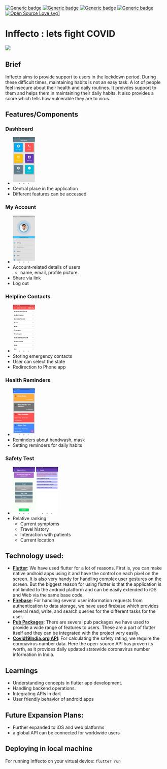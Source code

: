 
[![Generic badge](https://img.shields.io/badge/made_with-flutter-skyblue.svg)](https://shields.io/)
[![Generic badge](https://img.shields.io/badge/uses-firebase-orange.svg)](https://shields.io/)
[![Generic badge](https://img.shields.io/badge/Android-yes-<COLOR>.svg)](https://shields.io/)
[![Generic badge](https://img.shields.io/badge/iOS-no-<COLOR>.svg)](https://shields.io/)
[![Open Source Love svg1](https://badges.frapsoft.com/os/v1/open-source.svg?v=103)](https://github.com/ellerbrock/open-source-badges/)

# Inffecto : lets fight COVID
<img src="./__sample/inffecto.gif" width="200"/>

## Brief
Inffecto aims to provide support to users in the lockdown period. During these difficult times, maintaining habits is not an easy task. A lot of people feel insecure about their health and daily routines. It proivdes support to them and helps them in maintaining their daily habits. It also provides a score which tells how vulnerable they are to virus.

## Features/Components
### Dashboard 
 - <img height="150" src="./__sample/dash.jpg">
 - Central place in the application
 - Different features can be accessed

### My Account 
 - <img height="150" src="./__sample/myacc.jpg">
 - Account-related details of users 
   - name, email, profile picture. 
 - Share via link
 - Log out

### Helpline Contacts
 - <img height="150" src="./__sample/cont.jpg">
 - Storing emergency contacts
 - User can select the state
 - Redirection to Phone app

### Health Reminders
 - <img height="150" src="./__sample/rem.jpg">
 - Reminders about handwash, mask
 - Setting reminders for daily habits

### Safety Test
 - <img height="150" src="./__sample/test.jpg">   <img height="150" src="./__sample/res.jpg">
 - Relative ranking
   - Current symptoms
   - Travel history
   - Interaction with patients
   - Current location 

## Technology used:
 - [**Flutter**](https://flutter.dev/): 
We have used flutter for a lot of reasons. First is, you can make native android apps using it and have the control on each pixel on the screen. It is also very handy for handling complex user gestures on the screen. But the biggest reason for using flutter is that the application is not limited to the android platform and can be easily extended to iOS and Web via the same base code. 
 - [**Firebase**](https://firebase.google.com/): 
For handling several user information requests from authentication to data storage, we have used firebase which provides several read, write, and search queries for the different tasks for the user. 
 - [**Pub Packages**](https://pub.dev/): 
There are several pub packages we have used to provide a wide range of features to users. These are a part of flutter itself and they can be integrated with the project very easily. 
 - [**Covid19India.org API**](https://api.covid19india.org/): 
For calculating the safety rating, we require the coronavirus number data. Here the open-source API has proven its worth, as it provides daily updated statewide coronavirus number information in India.

## Learnings
 - Understanding concepts in flutter app development.
 - Handling backend operations.
 - Integrating APIs in dart
 - User friendly behavior of android apps

## Future Expansion Plans:
 - Further expanded to iOS and web platforms
 - a global API can be connected for worldwide users


## Deploying in local machine
For running Inffecto on your virtual device:
```flutter run```
